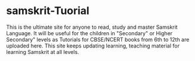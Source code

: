 # samskrit-Tuorial
This is the ultimate site for anyone to read, study and master Samskrit Language.  It will be useful for the children in "Secondary" or Higher Secondary" levels as Tutorials for CBSE/NCERT books from 6th to 12th are uploaded here.  This site keeps updating learning, teaching material for learning Samskrit at all levels.

